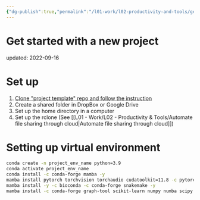 ```yaml
---
{"dg-publish":true,"permalink":"/l01-work/l02-productivity-and-tools/get-started-with-a-new-project/","dgPassFrontmatter":true}
---
```



# Get started with a new project
updated: 2022-09-16


# Set up 
1. [Clone "project template" repo and follow the instruction](https://github.com/skojaku/project-template)
2. Create a shared folder in DropBox or Google Drive
3. Set up the home directory in a computer 
4. Set up the rclone (See [[L01 - Work/L02 - Productivity & Tools/Automate file sharing through cloud\|Automate file sharing through cloud]])

# Setting up virtual environment 

```bash
conda create -n project_env_name python=3.9
conda activate project_env_name
conda install -c conda-forge mamba -y
mamba install pytorch torchvision torchaudio cudatoolkit=11.8 -c pytorch -c nvidia -y
mamba install -y -c bioconda -c conda-forge snakemake -y
mamba install -c conda-forge graph-tool scikit-learn numpy numba scipy pandas polars networkx seaborn matplotlib gensim ipykernel tqdm black faiss-gpu==1.7.3 -y
```
